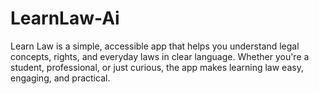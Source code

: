 # LearnLaw-Ai
Learn Law is a simple, accessible app that helps you understand legal concepts, rights, and everyday laws in clear language. Whether you're a student, professional, or just curious, the app makes learning law easy, engaging, and practical.
